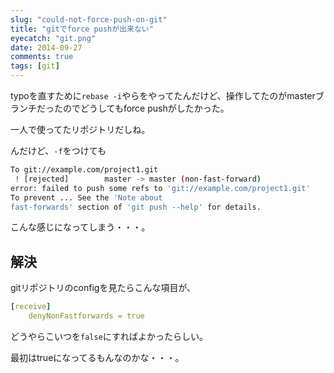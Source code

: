```yaml
---
slug: "could-not-force-push-on-git"
title: "gitでforce pushが出来ない"
eyecatch: "git.png"
date: 2014-09-27
comments: true
tags: [git]
---
```


typoを直すために`rebase -i`やらをやってたんだけど、操作してたのがmasterブランチだったのでどうしてもforce pushがしたかった。

一人で使ってたリポジトリだしね。

んだけど、`-f`をつけても

``` sh
To git://example.com/project1.git
 ! [rejected]        master -> master (non-fast-forward)
error: failed to push some refs to 'git://example.com/project1.git'
To prevent ... See the 'Note about
fast-forwards' section of 'git push --help' for details.
```

こんな感じになってしまう・・・。

## 解決
gitリポジトリのconfigを見たらこんな項目が、

``` yml
[receive]
    denyNonFastforwards = true
```

どうやらこいつを`false`にすればよかったらしい。

最初はtrueになってるもんなのかな・・・。
